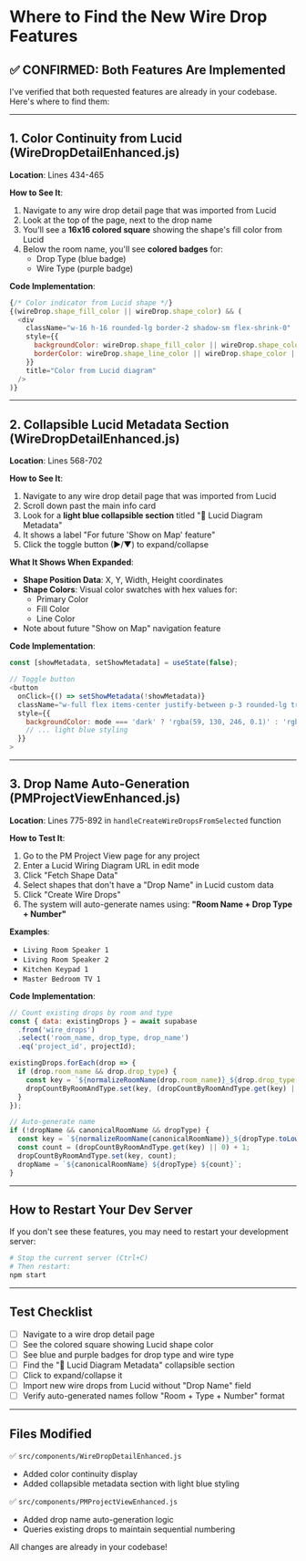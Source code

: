 # Where to Find the New Wire Drop Features

## ✅ CONFIRMED: Both Features Are Implemented

I've verified that both requested features are already in your codebase. Here's where to find them:

---

## 1. Color Continuity from Lucid (WireDropDetailEnhanced.js)

**Location**: Lines 434-465

**How to See It**:
1. Navigate to any wire drop detail page that was imported from Lucid
2. Look at the top of the page, next to the drop name
3. You'll see a **16x16 colored square** showing the shape's fill color from Lucid
4. Below the room name, you'll see **colored badges** for:
   - Drop Type (blue badge)
   - Wire Type (purple badge)

**Code Implementation**:
```javascript
{/* Color indicator from Lucid shape */}
{(wireDrop.shape_fill_color || wireDrop.shape_color) && (
  <div 
    className="w-16 h-16 rounded-lg border-2 shadow-sm flex-shrink-0"
    style={{
      backgroundColor: wireDrop.shape_fill_color || wireDrop.shape_color,
      borderColor: wireDrop.shape_line_color || wireDrop.shape_color || '#E5E7EB'
    }}
    title="Color from Lucid diagram"
  />
)}
```

---

## 2. Collapsible Lucid Metadata Section (WireDropDetailEnhanced.js)

**Location**: Lines 568-702

**How to See It**:
1. Navigate to any wire drop detail page that was imported from Lucid
2. Scroll down past the main info card
3. Look for a **light blue collapsible section** titled "📍 Lucid Diagram Metadata"
4. It shows a label "For future 'Show on Map' feature"
5. Click the toggle button (▶/▼) to expand/collapse

**What It Shows When Expanded**:
- **Shape Position Data**: X, Y, Width, Height coordinates
- **Shape Colors**: Visual color swatches with hex values for:
  - Primary Color
  - Fill Color
  - Line Color
- Note about future "Show on Map" navigation feature

**Code Implementation**:
```javascript
const [showMetadata, setShowMetadata] = useState(false);

// Toggle button
<button
  onClick={() => setShowMetadata(!showMetadata)}
  className="w-full flex items-center justify-between p-3 rounded-lg transition-all"
  style={{
    backgroundColor: mode === 'dark' ? 'rgba(59, 130, 246, 0.1)' : 'rgba(191, 219, 254, 0.5)',
    // ... light blue styling
  }}
>
```

---

## 3. Drop Name Auto-Generation (PMProjectViewEnhanced.js)

**Location**: Lines 775-892 in `handleCreateWireDropsFromSelected` function

**How to Test It**:
1. Go to the PM Project View page for any project
2. Enter a Lucid Wiring Diagram URL in edit mode
3. Click "Fetch Shape Data"
4. Select shapes that don't have a "Drop Name" in Lucid custom data
5. Click "Create Wire Drops"
6. The system will auto-generate names using: **"Room Name + Drop Type + Number"**

**Examples**:
- `Living Room Speaker 1`
- `Living Room Speaker 2`
- `Kitchen Keypad 1`
- `Master Bedroom TV 1`

**Code Implementation**:
```javascript
// Count existing drops by room and type
const { data: existingDrops } = await supabase
  .from('wire_drops')
  .select('room_name, drop_type, drop_name')
  .eq('project_id', projectId);

existingDrops.forEach(drop => {
  if (drop.room_name && drop.drop_type) {
    const key = `${normalizeRoomName(drop.room_name)}_${drop.drop_type.toLowerCase()}`;
    dropCountByRoomAndType.set(key, (dropCountByRoomAndType.get(key) || 0) + 1);
  }
});

// Auto-generate name
if (!dropName && canonicalRoomName && dropType) {
  const key = `${normalizeRoomName(canonicalRoomName)}_${dropType.toLowerCase()}`;
  const count = (dropCountByRoomAndType.get(key) || 0) + 1;
  dropCountByRoomAndType.set(key, count);
  dropName = `${canonicalRoomName} ${dropType} ${count}`;
}
```

---

## How to Restart Your Dev Server

If you don't see these features, you may need to restart your development server:

```bash
# Stop the current server (Ctrl+C)
# Then restart:
npm start
```

---

## Test Checklist

- [ ] Navigate to a wire drop detail page
- [ ] See the colored square showing Lucid shape color
- [ ] See blue and purple badges for drop type and wire type
- [ ] Find the "📍 Lucid Diagram Metadata" collapsible section
- [ ] Click to expand/collapse it
- [ ] Import new wire drops from Lucid without "Drop Name" field
- [ ] Verify auto-generated names follow "Room + Type + Number" format

---

## Files Modified

✅ `src/components/WireDropDetailEnhanced.js`
- Added color continuity display
- Added collapsible metadata section with light blue styling

✅ `src/components/PMProjectViewEnhanced.js`
- Added drop name auto-generation logic
- Queries existing drops to maintain sequential numbering

All changes are already in your codebase!
